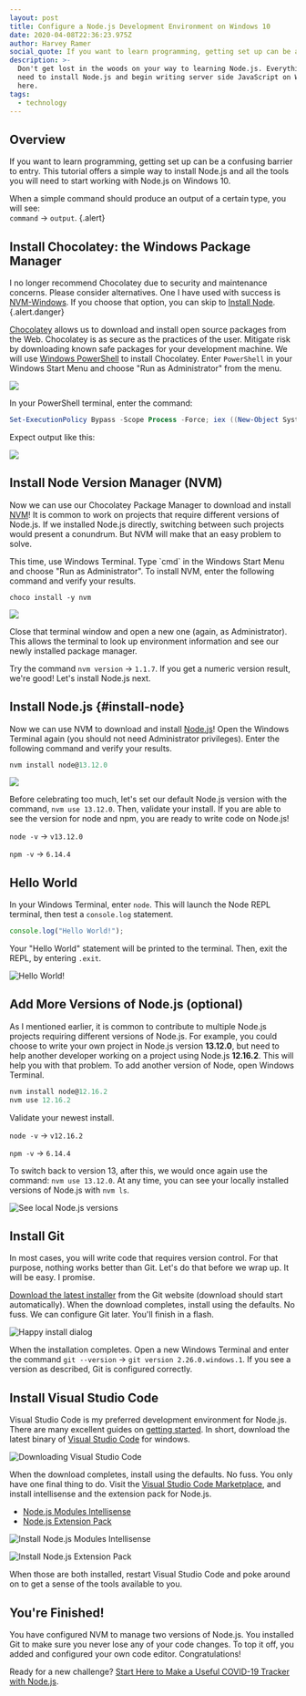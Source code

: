 ```yaml
---
layout: post
title: Configure a Node.js Development Environment on Windows 10
date: 2020-04-08T22:36:23.975Z
author: Harvey Ramer
social_quote: If you want to learn programming, getting set up can be a confusing barrier to entry. This tutorial offers a simple way to install Node.js and all the tools you will need to start working with Node.js on Windows 10.
description: >-
  Don't get lost in the woods on your way to learning Node.js. Everything you
  need to install Node.js and begin writing server side JavaScript on Windows 10 is right
  here.
tags:
  - technology
---
```


## Overview

If you want to learn programming, getting set up can be a confusing barrier to entry. This tutorial offers a simple way to install Node.js and all the tools you will need to start working with Node.js on Windows 10.

When a simple command should produce an output of a certain type, you will see:  
`command` → `output`. {.alert}

## Install Chocolatey: the Windows Package Manager

I no longer recommend Chocolatey due to security and maintenance concerns. Please consider alternatives. One I have used with success is [NVM-Windows](https://github.com/coreybutler/nvm-windows). If you choose that option, you can skip to [Install Node](#install-node). {.alert.danger}

[Chocolatey](https://chocolatey.org/) allows us to download and install open source packages from the Web. Chocolatey is as secure as the practices of the user. Mitigate risk by downloading known safe packages for your development machine. We will use [Windows PowerShell](https://docs.microsoft.com/en-us/powershell/scripting/overview?view=powershell-7) to install Chocolatey. Enter `PowerShell` in your Windows Start Menu and choose "Run as Administrator" from the menu.

![](https://www.harveyramer.com/img/sc5ox6zxr9.png)

In your PowerShell terminal, enter the command:

```powershell
Set-ExecutionPolicy Bypass -Scope Process -Force; iex ((New-Object System.Net.WebClient).DownloadString('https://chocolatey.org/install.ps1'))
```

Expect output like this:

![](https://www.harveyramer.com/img/powershell_Wb8r3lS2bU.png)

## Install Node Version Manager (NVM)

Now we can use our Chocolatey Package Manager to download and install [NVM](https://github.com/nvm-sh/nvm/blob/master/README.md)! It is common to work on projects that require different versions of Node.js. If we installed Node.js directly, switching between such projects would present a conundrum. But NVM will make that an easy problem to solve.

This time, use Windows Terminal. Type \`cmd\` in the Windows Start Menu and choose "Run as Administrator". To install NVM, enter the following command and verify your results.

```shell-script
choco install -y nvm
```

![](https://www.harveyramer.com/img/cmd_4rbXM91m6u.png)

Close that terminal window and open a new one (again, as Administrator). This allows the terminal to look up environment information and see our newly installed package manager.

Try the command `nvm version` → `1.1.7`. If you get a numeric version result, we're good! Let's install Node.js next.

## Install Node.js {#install-node}

Now we can use NVM to download and install [Node.js](https://nodejs.org/en/about/)! Open the Windows Terminal again (you should not need Administrator privileges). Enter the following command and verify your results.

```javascript
nvm install node@13.12.0
```

![](https://www.harveyramer.com/img/cmd_pN3qtBIZHC.png)

Before celebrating too much, let's set our default Node.js version with the command, `nvm use 13.12.0`. Then, validate your install. If you are able to see the version for node and npm, you are ready to write code on Node.js!

`node -v` → `v13.12.0`

`npm -v` → `6.14.4`

## Hello World

In your Windows Terminal, enter `node`. This will launch the Node REPL terminal, then test a `console.log` statement.

```javascript
console.log("Hello World!");
```

Your "Hello World" statement will be printed to the terminal. Then, exit the REPL, by entering `.exit`.

![Hello World!](https://www.harveyramer.com/img/cmd_SHOGeflu9a.png "Hello World!")

## Add More Versions of Node.js (optional)

As I mentioned earlier, it is common to contribute to multiple Node.js projects requiring different versions of Node.js. For example, you could choose to write your own project in Node.js version **13.12.0**, but need to help another developer working on a project using Node.js **12.16.2**. This will help you with that problem. To add another version of Node, open Windows Terminal.

```javascript
nvm install node@12.16.2
nvm use 12.16.2
```

Validate your newest install.

`node -v` → `v12.16.2`

`npm -v` → `6.14.4`

To switch back to version 13, after this, we would once again use the command: `nvm use 13.12.0`. At any time, you can see your locally installed versions of Node.js with `nvm ls`.

![See local Node.js versions](https://www.harveyramer.com/img/cmd_RycmFqBtls.png "See local Node.js versions")

## Install Git

In most cases, you will write code that requires version control. For that purpose, nothing works better than Git. Let's do that before we wrap up. It will be easy. I promise.

[Download the latest installer](https://git-scm.com/download/win) from the Git website (download should start automatically). When the download completes, install using the defaults. No fuss. We can configure Git later. You'll finish in a flash.

![Happy install dialog](https://www.harveyramer.com/img/Git-2.26.0-64-bit.tmp_gcNQ427NNs.png)

When the installation completes. Open a new Windows Terminal and enter the command `git --version` → `git version 2.26.0.windows.1`. If you see a version as described, Git is configured correctly.

## Install Visual Studio Code

Visual Studio Code is my preferred development environment for Node.js. There are many excellent guides on [getting started](https://code.visualstudio.com/docs/introvideos/basics). In short, download the latest binary of [Visual Studio Code](https://code.visualstudio.com/) for windows.

![Downloading Visual Studio Code](https://www.harveyramer.com/img/chrome_9n74ygwamo.png "Downloading Visual Studio Code")

When the download completes, install using the defaults. No fuss. You only have one final thing to do. Visit the [Visual Studio Code Marketplace](https://marketplace.visualstudio.com/VSCode), and install intellisense and the extension pack for Node.js.

- [Node.js Modules Intellisense](https://marketplace.visualstudio.com/items?itemName=leizongmin.node-module-intellisense)
- [Node.js Extension Pack](https://marketplace.visualstudio.com/items?itemName=waderyan.nodejs-extension-pack)

![Install Node.js Modules Intellisense](https://www.harveyramer.com/img/chrome_rtjxzfmak7.png "Install Node.js Modules Intellisense")

![Install Node.js Extension Pack](https://www.harveyramer.com/img/chrome_1klnojkfy0.png "Install Node.js Extension Pack")

When those are both installed, restart Visual Studio Code and poke around on to get a sense of the tools available to you.

## You're Finished!

You have configured NVM to manage two versions of Node.js. You installed Git to make sure you never lose any of your code changes. To top it off, you added and configured your own code editor. Congratulations!

Ready for a new challenge? [Start Here to Make a Useful COVID-19 Tracker with Node.js](https://www.harveyramer.com/article/2020-04-09-start-here-to-make-a-useful-covid-19-tracker-with-node-js/).
